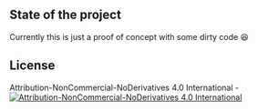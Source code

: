 ## State of the project

Currently this is just a proof of concept with some dirty code :laughing:

## License

Attribution-NonCommercial-NoDerivatives 4.0 International - [![Attribution-NonCommercial-NoDerivatives 4.0 International](https://i.creativecommons.org/l/by-nc-nd/4.0/80x15.png)](./LICENSE.md)
